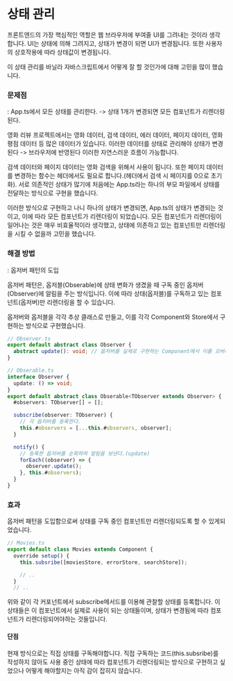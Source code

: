 # 상태 관리

프론트엔드의 가장 핵심적인 역할은 웹 브라우저에 부여줄 UI를 그려내는 것이라 생각합니다. UI는 상태에 의해 그려지고, 상태가 변경이 되면 UI가 변경됩니다. 또한 사용자의 상호작용에 따라 상태값이 변경됩니다.

이 상태 관리를 바닐라 자바스크립트에서 어떻게 잘 할 것인가에 대해 고민을 많이 했습니다.

### 문제점

: App.ts에서 모든 상태를 관리한다. -> 상태 1개가 변경되면 모든 컴포넌트가 리렌더링된다.

영화 리뷰 프로젝트에서는 영화 데이터, 검색 데이터, 에러 데이터, 페이지 데이터, 영화 평점 데이터 등 많은 데이터가 있습니다. 이러한 데이터를 상태로 관리해야 상태가 변경된다 -> 브라우저에 반영된다 이러한 자연스러운 흐름이 가능합니다.

검색 데이터와 페이지 데이터는 영화 검색을 위해서 사용이 됩니다. 또한 페이지 데이터를 변경하는 함수는 헤더에서도 필요로 합니다.(헤더에서 검색 시 페이지를 0으로 초기화). 서로 의존적인 상태가 많기에 처음에는 App.ts라는 하나의 부모 파일에서 상태를 전달하는 방식으로 구현을 했습니다.

이러한 방식으로 구현하고 나니 하나의 상태가 변경되면, App.ts의 상태가 변경되는 것이고, 이에 따라 모든 컴포넌트가 리렌더링이 되었습니다. 모든 컴포넌트가 리렌더링이 일어나는 것은 매우 비효율적이라 생각했고, 상태에 의존하고 있는 컴포넌트만 리렌더링을 시킬 수 없을까 고민을 했습니다.

### 해결 방법

: 옵저버 패턴의 도입

옵저버 패턴은, 옵저블(Obserable)에 상태 변화가 생겼을 때 구독 중인 옵저버(Observer)에 알림을 주는 방식입니다. 이에 따라 상태(옵저블)를 구독하고 있는 컴포넌트(옵저버)만 리렌더링을 할 수 있습니다.

옵저버와 옵저블을 각각 추상 클래스로 만들고, 이를 각각 Component와 Store에서 구현하는 방식으로 구현했습니다.

```ts
// Observer.ts
export default abstract class Observer {
  abstract update(): void; // 옵저버를 실제로 구현하는 Component에서 이를 오버라이딩하여, 옵저블 상태 변경에 따라 일어나는 동작을 작성한다.
}
```

```ts
// Obserable.ts
interface Observer {
  update: () => void;
}
export default abstract class Obserable<TObserver extends Observer> {
  #observers: TObserver[] = [];

  subscribe(observer: TObserver) {
    // 각 옵저버를 등록한다.
    this.#observers = [...this.#observers, observer];
  }

  notify() {
    // 등록한 옵저버를 순회하며 알림을 보낸다.(update)
    forEach((observer) => {
      observer.update();
    }, this.#observers);
  }
}
```

### 효과

옵저버 패턴을 도입함으로써 상태를 구독 중인 컴포넌트만 리렌더링되도록 할 수 있게되었습니다.

```ts
// Movies.ts
export default class Movies extends Component {
  override setup() {
    this.subsribe([moviesStore, errorStore, searchStore]);

    // ..
  }
  // ..
```

위와 같이 각 커포넌트에서 subscribe메서드를 이용해 관찰할 상태를 등록합니다. 이 상태들은 이 컴포넌트에서 실제로 사용이 되는 상태들이며, 상태가 변경됨에 따라 컴포넌트가 리렌더링되어야하는 것들입니다.

#### 단점

현재 방식으로는 직접 상태를 구독해야합니다. 직접 구독하는 코드(this.subsribe)를 작성하지 않아도 사용 중인 상태에 따라 컴포넌트가 리렌더링되는 방식으로 구현하고 싶었으나 어떻게 해야할지는 아직 감이 잡히지 않습니다.
